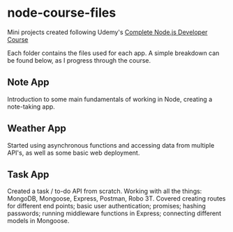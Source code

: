 # node-course-files
Mini projects created following Udemy's [Complete Node.js Developer Course](https://www.udemy.com/the-complete-nodejs-developer-course-2/learn/v4/content)

Each folder contains the files used for each app. A simple breakdown can be found below, as I progress through the course.

## Note App
Introduction to some main fundamentals of working in Node, creating a note-taking app.

## Weather App
Started using asynchronous functions and accessing data from multiple API's, as well as some basic web deployment.

## Task App
Created a task / to-do API from scratch. Working with all the things: MongoDB, Mongoose, Express, Postman, Robo 3T. Covered creating routes for different end points; basic user authentication; promises; hashing passwords; running middleware functions in Express; connecting different models in Mongoose. 
